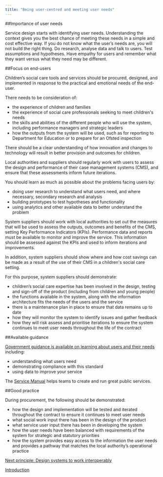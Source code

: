 ```yaml
---
title: "Being user-centred and meeting user needs"
---
```


##Importance of user needs

Service design starts with identifying user needs. Understanding the context gives you the best chance of meeting these needs in a simple and cost effective way. If you do not know what the user’s needs are, you will not build the right thing. Do research, analyse data and talk to users. Test assumptions and hypotheses. Have empathy for users and remember what they want versus what they need may be different.

##Focus on end-users

Children’s social care tools and services should be procured, designed, and implemented in response to the practical and emotional needs of the end-user. 

There needs to be consideration of:

* the experience of children and families
* the experience of social care professionals seeking to meet children's needs
* the skills and abilities of the different people who will use the system, including performance managers and strategic leaders
* how the outputs from the system will be used, such as for reporting to Department for Education or to prepare for an Ofsted inspection

There should be a clear understanding of how innovation and changes to technology will result in better provision and outcomes for children.

Local authorities and suppliers should regularly work with users to assess the design and performance of their case management systems (CMS), and ensure that these assessments inform future iterations.

You should learn as much as possible about the problems facing users by:

* doing user research to understand what users need, and where necessary, secondary research and analysis
* building prototypes to test hypotheses and functionality
* using analytics and other available data to better understand the problem

System suppliers should work with local authorities to set out the measures that will be used to assess the outputs, outcomes and benefits of the CMS, setting Key Performance Indicators (KPIs). Performance data and reports must be available to monitor and improve the service. This information should be assessed against the KPIs and used to inform iterations and improvements.

In addition, system suppliers should show where and how cost savings can be made as a result of the use of their CMS in a children's social care setting.

For this purpose, system suppliers should demonstrate:

* children’s social care expertise has been involved in the design, testing and sign-off of the product (including from children and young people)
* the functions available in the system, along with the information architecture fits the needs of the users and the service
* there is a maintenance plan in place to ensure that data remains up to date
* how they will monitor the system to identify issues and gather feedback
* how they will risk assess and prioritise iterations to ensure the system continues to meet user needs throughout the life of the contract

##Available guidance

[Government guidance is available on learning about users and their needs](https://www.gov.uk/service-manual/user-research/start-by-learning-user-needs) including:

* understanding what users need
* demonstrating compliance with this standard
* using data to improve your service

The [Service Manual](https://www.gov.uk/service-manual) helps teams to create and run great public services.

##Good practice

During procurement, the following should be demonstrated: 

* how the design and implementation will be tested and iterated throughout the contract to ensure it continues to meet user needs
* what social work input there has been in the design of the product
* what service user input there has been in developing the system
* how the user needs have been balanced with requirements of the system for strategic and statutory priorities
* how the system provides easy access to the information the user needs and provides a pathway that matches the local authority’s operational practice

[Next principle: Design systems to work interoperably](/principle-2)

[Introduction](/index)
